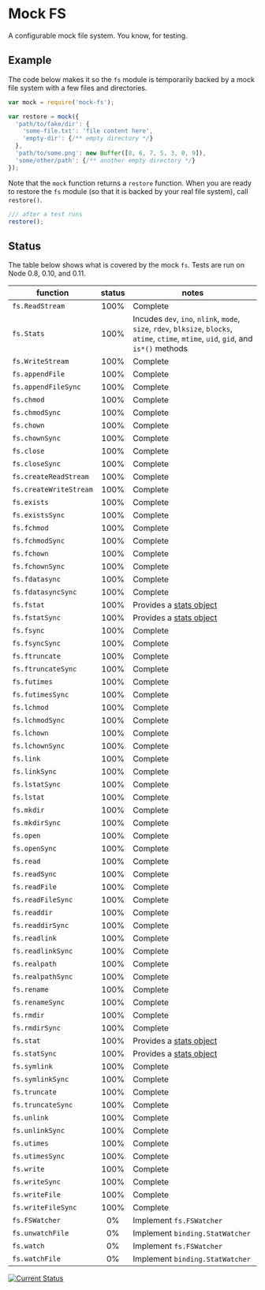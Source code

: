 # Mock FS

A configurable mock file system.  You know, for testing.

## Example

The code below makes it so the `fs` module is temporarily backed by a mock file system with a few files and directories.

```js
var mock = require('mock-fs');

var restore = mock({
  'path/to/fake/dir': {
    'some-file.txt': 'file content here',
    'empty-dir': {/** empty directory */}
  },
  'path/to/some.png': new Buffer([8, 6, 7, 5, 3, 0, 9]),
  'some/other/path': {/** another empty directory */}
});
```

Note that the `mock` function returns a `restore` function.  When you are ready to restore the `fs` module (so that it is backed by your real file system), call `restore()`.

```js
/// after a test runs
restore();
```

## Status

The table below shows what is covered by the mock `fs`.  Tests are run on Node 0.8, 0.10, and 0.11.

| function               | status | notes    |
|------------------------|:------:|----------|
| `fs.ReadStream`        |   100% | Complete |
| `fs.Stats`             |   100% | <a name='Stats'></a>Incudes `dev`, `ino`, `nlink`, `mode`, `size`, `rdev`, `blksize`, `blocks`, `atime`, `ctime`, `mtime`, `uid`, `gid`, and `is*()` methods |
| `fs.WriteStream`       |   100% | Complete |
| `fs.appendFile`        |   100% | Complete |
| `fs.appendFileSync`    |   100% | Complete |
| `fs.chmod`             |   100% | Complete |
| `fs.chmodSync`         |   100% | Complete |
| `fs.chown`             |   100% | Complete |
| `fs.chownSync`         |   100% | Complete |
| `fs.close`             |   100% | Complete |
| `fs.closeSync`         |   100% | Complete |
| `fs.createReadStream`  |   100% | Complete |
| `fs.createWriteStream` |   100% | Complete |
| `fs.exists`            |   100% | Complete |
| `fs.existsSync`        |   100% | Complete |
| `fs.fchmod`            |   100% | Complete |
| `fs.fchmodSync`        |   100% | Complete |
| `fs.fchown`            |   100% | Complete |
| `fs.fchownSync`        |   100% | Complete |
| `fs.fdatasync`         |   100% | Complete |
| `fs.fdatasyncSync`     |   100% | Complete |
| `fs.fstat`             |   100% | Provides a [stats object](#Stats) |
| `fs.fstatSync`         |   100% | Provides a [stats object](#Stats) |
| `fs.fsync`             |   100% | Complete |
| `fs.fsyncSync`         |   100% | Complete |
| `fs.ftruncate`         |   100% | Complete |
| `fs.ftruncateSync`     |   100% | Complete |
| `fs.futimes`           |   100% | Complete |
| `fs.futimesSync`       |   100% | Complete |
| `fs.lchmod`            |   100% | Complete |
| `fs.lchmodSync`        |   100% | Complete |
| `fs.lchown`            |   100% | Complete |
| `fs.lchownSync`        |   100% | Complete |
| `fs.link`              |   100% | Complete |
| `fs.linkSync`          |   100% | Complete |
| `fs.lstatSync`         |   100% | Complete |
| `fs.lstat`             |   100% | Complete |
| `fs.mkdir`             |   100% | Complete |
| `fs.mkdirSync`         |   100% | Complete |
| `fs.open`              |   100% | Complete |
| `fs.openSync`          |   100% | Complete |
| `fs.read`              |   100% | Complete |
| `fs.readSync`          |   100% | Complete |
| `fs.readFile`          |   100% | Complete |
| `fs.readFileSync`      |   100% | Complete |
| `fs.readdir`           |   100% | Complete |
| `fs.readdirSync`       |   100% | Complete |
| `fs.readlink`          |   100% | Complete |
| `fs.readlinkSync`      |   100% | Complete |
| `fs.realpath`          |   100% | Complete |
| `fs.realpathSync`      |   100% | Complete |
| `fs.rename`            |   100% | Complete |
| `fs.renameSync`        |   100% | Complete |
| `fs.rmdir`             |   100% | Complete |
| `fs.rmdirSync`         |   100% | Complete |
| `fs.stat`              |   100% | Provides a [stats object](#Stats) |
| `fs.statSync`          |   100% | Provides a [stats object](#Stats) |
| `fs.symlink`           |   100% | Complete |
| `fs.symlinkSync`       |   100% | Complete |
| `fs.truncate`          |   100% | Complete |
| `fs.truncateSync`      |   100% | Complete |
| `fs.unlink`            |   100% | Complete |
| `fs.unlinkSync`        |   100% | Complete |
| `fs.utimes`            |   100% | Complete |
| `fs.utimesSync`        |   100% | Complete |
| `fs.write`             |   100% | Complete |
| `fs.writeSync`         |   100% | Complete |
| `fs.writeFile`         |   100% | Complete |
| `fs.writeFileSync`     |   100% | Complete |
| `fs.FSWatcher`         |     0% | Implement `fs.FSWatcher` |
| `fs.unwatchFile`       |     0% | Implement `binding.StatWatcher` |
| `fs.watch`             |     0% | Implement `fs.FSWatcher` |
| `fs.watchFile`         |     0% | Implement `binding.StatWatcher` |

[![Current Status](https://secure.travis-ci.org/tschaub/mock-fs.png?branch=master)](https://travis-ci.org/tschaub/mock-fs)
